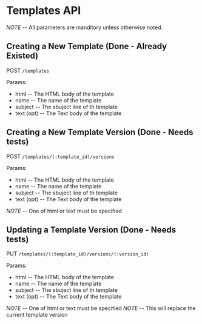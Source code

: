 Templates API
=============

*NOTE* -- All parameters are manditory unless otherwise noted.

Creating a New Template (Done - Already Existed)
-----------------------

POST `/templates`

Params:
- html       -- The HTML body of the template
- name       -- The name of the template
- subject    -- The sbuject line of th template
- text (opt) -- The Text body of the template

Creating a New Template Version (Done - Needs tests)
-------------------------------

POST `/templates/(:template_id)/versions`

Params:
- html       -- The HTML body of the template
- name       -- The name of the template
- subject    -- The sbuject line of th template
- text (opt) -- The Text body of the template

*NOTE* -- One of html or text must be specified

Updating a Template Version (Done - Needs tests)
---------------------------

PUT `/templates/(:template_id)/versions/(:version_id)`

Params:
- html       -- The HTML body of the template
- name       -- The name of the template
- subject    -- The sbuject line of th template
- text (opt) -- The Text body of the template

*NOTE* -- One of html or text must be specified
*NOTE* -- This will replace the current template version

